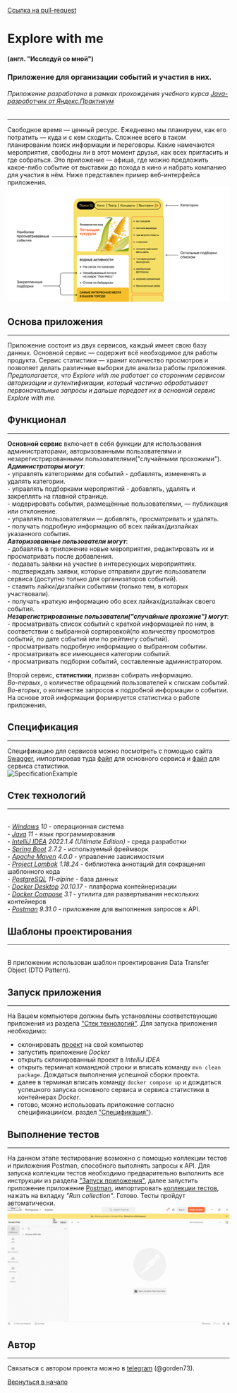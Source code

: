 [Ссылка на pull-request](https://github.com/gorden73/java-explore-with-me/pull/1)
# Explore with me 
#### (англ. "Исследуй со мной") 
### Приложение для организации событий и участия в них. 
###### Приложение разработано в рамках прохождения учебного курса [Java-разработчик от Яндекс.Практикум](https://practicum.yandex.ru/java-developer/)
***
Свободное время — ценный ресурс. Ежедневно мы планируем, 
как его потратить — куда и с кем сходить. Сложнее всего в 
таком планировании поиск информации и переговоры. Какие намечаются 
мероприятия, свободны ли в этот момент друзья, как всех пригласить 
и где собраться. Это приложение — афиша, 
где можно предложить какое-либо событие от выставки до похода в кино 
и набрать компанию для участия в нём.
Ниже представлен пример веб-интерфейса приложения.
<br>![WebInterfaceExample](WebInterfaceExample.png)

## Основа приложения 
___
Приложение состоит из двух сервисов, каждый имеет свою базу данных.
Основной сервис — содержит всё необходимое для работы продукта.
Сервис статистики — хранит количество просмотров и позволяет делать различные выборки для 
анализа работы приложения. 
<br> _Предполагается, что Explore with me работает со сторонним сервисом 
авторизации и аутентификации, который частично обрабатывает первоначальные запросы и дальше 
передает их в основной сервис Explore with me._
## Функционал
___
**Основной сервис** включает в себя функции для использования администраторами, авторизованными 
пользователями и незарегистрированными пользователями("случайными прохожими").
<br> *__Администраторы могут__*:
<br>- управлять категориями для событий - добавлять, измененять и удалять категории.
<br>- управлять подборками мероприятий - добавлять, удалять и закреплять на главной странице.
<br>- модерировать события, размещённые пользователями, — публикация или отклонение.
<br>- управлять пользователями — добавлять, просматривать и удалять.
<br>- получать подробную информацию об всех лайках/дизлайках указанного события.
<br> **_Авторизованные пользователи могут_**:
<br>- добавлять в приложение новые мероприятия, редактировать их и просматривать после добавления.
<br>- подавать заявки на участие в интересующих мероприятиях.
<br>- подтверждать заявки, которые отправили другие пользователи сервиса (доступно только для 
организаторов событий).
<br>- ставить лайки/дизлайки событиям (только тем, в которых участвовали).
<br>- получать краткую информацию обо всех лайках/дизлайках своего события.
<br> **_Незарегистрированные пользователи("случайные прохожие") могут_**:
<br>- просматривать список событий с краткой информацией по ним, в соответствии с выбранной 
сортировкой(по количеству просмотров событий, по дате событий или по рейтингу событий).
<br>- просматривать подробную информацию о выбранном событии.
<br>- просматривать все имеющиеся категории событий.
<br>- просматривать подборки событий, составленные администратором.

Второй сервис, **статистики**, призван собирать информацию. 
<br> _Во-первых_, о количестве обращений 
пользователей к спискам событий.
<br> _Во-вторых_, о количестве запросов к подробной информации 
о событии. 
<br> На основе этой информации формируется статистика о работе приложения.

## Спецификация
___
Спецификацию для сервисов можно посмотреть с помощью сайта [Swagger](https://editor-next.swagger.io/), 
импортировав туда [файл](ewm-main-service-spec.json) для основного сервиса 
и [файл](ewm-stats-service-spec.json) для сервиса статистики.
<br>![SpecificationExample](SpecificationExample.gif)

## Стек технологий
___
<br>- *[Windows](https://www.microsoft.com/ru-ru/software-download/windows10) 10* - операционная 
система
<br>- *[Java](https://www.java.com/ru/) 11* - язык программирования
<br>- *[IntelliJ IDEA](https://www.jetbrains.com/ru-ru/idea/download/?ysclid=l8l4s0cdro888284513#section=windows) 2022.1.4 (Ultimate Edition)* - среда разработки
<br>- *[Spring Boot](https://spring.io/blog/2022/07/21/spring-boot-2-7-2-available-now) 2.7.2* - используемый фреймворк 
<br>- *[Apache Maven](https://maven.apache.org/) 4.0.0* - управление зависимостями
<br>- *[Project Lombok](https://projectlombok.org/) 1.18.24* - библиотека аннотаций для сокращения 
шаблонного кода
<br>- *[PostgreSQL](https://www.postgresql.org/) 11-alpine* - база данных
<br>- *[Docker Desktop](https://docs.docker.com/desktop/install/windows-install/) 20.10.17* - платформа контейнеризации
<br>- *[Docker Compose](https://docs.docker.com/compose/install/) 3.1* - утилита для развертывания нескольких контейнеров
<br>- *[Postman](https://www.postman.com/downloads/) 9.31.0* - приложение для выполнения запросов к API.

## Шаблоны проектирования
___
<br> В приложении использован шаблон проектирования Data Transfer Object (DTO Pattern).

## Запуск приложения
___
На Вашем компьютере должны быть установлены соответствующие приложения из раздела ["Стек 
технологий"](#стек-технологий).
Для запуска приложения необходимо:
- склонировать [проект](https://github.com/gorden73/java-explore-with-me) на свой компьютер 
- запустить приложение _Docker_
- открыть склонированный проект в _IntelliJ IDEA_
- открыть терминал командной строки и вписать команду `mvn clean package`. Дождаться выполнения 
  успешной сборки проекта.
- далее в терминал вписать команду `docker compose up` и дождаться успешного запуска основного 
  сервиса и сервиса статистики в контейнерах _Docker_.
- готово, можно использовать приложение согласно спецификации(см. раздел 
["Спецификация"](#Спецификация)).

## Выполнение тестов
___
На данном этапе тестирование возможно с помощью коллекции тестов и приложения 
Postman, способного выполнять запросы к API. Для запуска коллекции тестов необходимо предварительно 
выполнить все инструкции из раздела ["Запуск приложения"](#запуск-приложения), далее запустить 
приложение приложение [Postman](https://www.postman.com/downloads/), импортировать 
[коллекции тестов](/postman/sprint.json), нажать на вкладку *"Run collection"*.
Готово. Тесты пройдут автоматически.
<br>![PostmanUsage](UsagePostman.gif)
## Автор
___
Связаться с автором проекта можно в [telegram](https://web.telegram.org/) (@gorden73).

[Вернуться в начало](#explore-with-me)